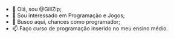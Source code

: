- 👋 Olá, sou @GillZip;
- 👀 Sou interessado em Programação e Jogos;
- 🌱 Busco aqui, chances como programador;
- 📫 Faço curso de programação inserido no meu ensino médio.

<!---
GillZip/GillZip is a ✨ special ✨ repository because its `README.md` (this file) appears on your GitHub profile.
You can click the Preview link to take a look at your changes.
--->
